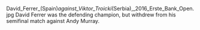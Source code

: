David_Ferrer_(Spain)_against_Viktor_Troicki_(Serbia),_2016_Erste_Bank_Open.jpg David Ferrer was the defending champion, but withdrew from his semifinal match against Andy Murray.
